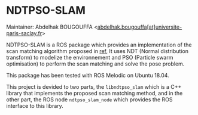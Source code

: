 NDTPSO-SLAM
===========

Maintainer: Abdelhak BOUGOUFFA <[abdelhak.bougouffa[at]universite-paris-saclay.fr](mailto:abdelhak.bougouffa@universite-paris-saclay.fr)>

NDTPSO-SLAM is a ROS package which provides an implementation of the scan matching algorithm proposed in [ref](#),
It uses NDT (Normal distribution transform) to modelize the environnement and PSO (Particle swarm
optimisation) to perform the scan matching and solve the pose problem.

This package has been tested with ROS Melodic on Ubuntu 18.04.

This project is devided to two parts, the `libndtpso_slam` which is a C++ library that implements the
proposed scan matching method, and in the other part, the ROS node `ndtpso_slam_node` which provides the ROS interface to this
library.

